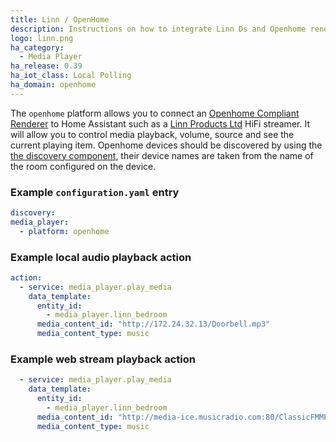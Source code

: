 ```yaml
---
title: Linn / OpenHome
description: Instructions on how to integrate Linn Ds and Openhome renderers into Home Assistant.
logo: linn.png
ha_category:
  - Media Player
ha_release: 0.39
ha_iot_class: Local Polling
ha_domain: openhome
---
```


The `openhome` platform allows you to connect an [Openhome Compliant Renderer](http://openhome.org/) to Home Assistant such as a [Linn Products Ltd](https://www.linn.co.uk) HiFi streamer. It will allow you to control media playback, volume, source and see the current playing item. Openhome devices should be discovered by using the [the discovery component](/integrations/discovery/), their device names are taken from the name of the room configured on the device.

### Example `configuration.yaml` entry

```yaml
discovery:
media_player:
  - platform: openhome
```

### Example local audio playback action

```yaml
action:
  - service: media_player.play_media
    data_template:
      entity_id:
        - media_player.linn_bedroom
      media_content_id: "http://172.24.32.13/Doorbell.mp3"
      media_content_type: music
```

### Example web stream playback action

```yaml
  - service: media_player.play_media
    data_template:
      entity_id:
        - media_player.linn_bedroom
      media_content_id: "http://media-ice.musicradio.com:80/ClassicFMMP3"
      media_content_type: music
```
